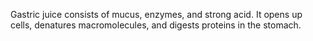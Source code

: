 Gastric juice consists of mucus, enzymes, and strong acid. It opens up cells, denatures macromolecules, and digests proteins in the stomach.